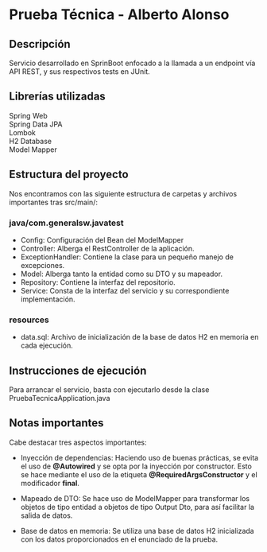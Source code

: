 # Prueba Técnica - Alberto Alonso
## Descripción
Servicio desarrollado en SprinBoot enfocado a la llamada a un endpoint vía API REST, y sus respectivos tests en JUnit.

## Librerías utilizadas
Spring Web  
Spring Data JPA  
Lombok  
H2 Database  
Model Mapper

## Estructura del proyecto
Nos encontramos con las siguiente estructura de carpetas y archivos importantes tras src/main/:
### java/com.generalsw.javatest
* Config: Configuración del Bean del ModelMapper
* Controller: Alberga el RestController de la aplicación.
* ExceptionHandler: Contiene la clase para un pequeño manejo de excepciones.
* Model: Alberga tanto la entidad como su DTO y su mapeador.
* Repository: Contiene la interfaz del repositorio.
* Service: Consta de la interfaz del servicio y su correspondiente implementación.
### resources
* data.sql: Archivo de inicialización de la base de datos H2 en memoria en cada ejecución.

## Instrucciones de ejecución
Para arrancar el servicio, basta con ejecutarlo desde la clase PruebaTecnicaApplication.java

## Notas importantes
Cabe destacar tres aspectos importantes:
* Inyección de dependencias: Haciendo uso de buenas prácticas, se evita el uso de **@Autowired** y se opta por la inyección por constructor. Esto se hace mediante el uso de la etiqueta **@RequiredArgsConstructor** y el modificador **final**.


* Mapeado de DTO: Se hace uso de ModelMapper para transformar los objetos de tipo entidad a objetos de tipo Output Dto, para así facilitar la salida de datos.

 
* Base de datos en memoria: Se utiliza una base de datos H2 inicializada con los datos proporcionados en el enunciado de la prueba.




